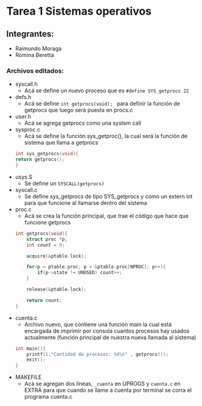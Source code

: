 # Tarea 1 Sistemas operativos
## Integrantes:
* Raimundo Moraga
* Romina Beretta

### Archivos editados:
* syscall.h
    * Acá se define un nuevo proceso que es ```` #define SYS_getprocs 22 ```` 
* defs.h
    * Acá se define ```int getprocs(void); ``` para definir la función de getprocs que luego será puesta en procs.c
* user.h
    * Acá se agrega getprocs como una system call
* sysproc.c
    * Acá se define la función sys_getproc(), la cual será la función de sistema que llama a getprocs 
    ```C
    int sys_getprocs(void){
    return getprocs();
    }
    ```
* usys.S
    * Se define un ````SYSCALL(getprocs)```` 
* syscall.c
    * Se define sys_getprocs de tipo SYS_getprocs y como un extern int para que funcione al llamarse dentro del sistema
* proc.c
    * Acá se crea la función principal, que trae el código que hace que funcione getprocs
    ````C
    int getprocs(void){
        struct proc *p;
        int count = 0;

        acquire(&ptable.lock);

        for(p = ptable.proc; p < &ptable.proc[NPROC]; p++){
            if(p->state != UNUSED) count++;
        }

        release(&ptable.lock);

        return count;
    }
    ````
* cuenta.c 
    * Archivo nuevo, que contiene una función main la cual está encargada de imprimir por consola cuantos procesos hay usados actualmente (función principal de nuestra nueva llamada al sistema)
    ````C
    int main(){
        printf(1,"Cantidad de procesos: %d\n" , getprocs());
        exit();
    }
    ````
* MAKEFILE
    * Acá se agregan dos líneas, ````_cuenta```` en UPROGS y ````cuenta.c```` en EXTRA para que cuando se llame a cuenta por terminal se corra el programa cuenta.c
